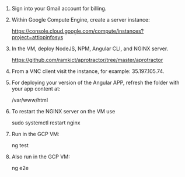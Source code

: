 1. Sign into your Gmail account for billing.
2. Within Google Compute Engine, create a server instance:

   https://console.cloud.google.com/compute/instances?project=attiopinfosys
   
3. In the VM, deploy NodeJS, NPM, Angular CLI, and NGINX server.
 
   https://github.com/ramkict/aprotractor/tree/master/aprotractor
 
4. From a VNC client visit the instance, for example: 35.197.105.74.
 
0. For deploying your version of the Angular APP, refresh the folder with your app content at:

   /var/www/html
 
0. To restart the NGINX server on the VM use 

   sudo systemctl restart nginx
 
0. Run in the GCP VM:

   ng test

0. Also run in the GCP VM:

   ng e2e

